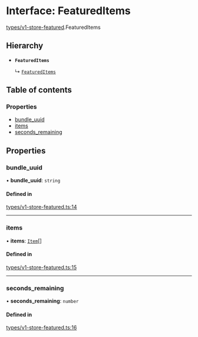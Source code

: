 # Interface: FeaturedItems

[types/v1-store-featured](../modules/types_v1_store_featured.md).FeaturedItems

## Hierarchy

- **`FeaturedItems`**

  ↳ [`FeaturedItems`](types_v2_store_featured.FeaturedItems.md)

## Table of contents

### Properties

- [bundle\_uuid](types_v1_store_featured.FeaturedItems.md#bundle_uuid)
- [items](types_v1_store_featured.FeaturedItems.md#items)
- [seconds\_remaining](types_v1_store_featured.FeaturedItems.md#seconds_remaining)

## Properties

### bundle\_uuid

• **bundle\_uuid**: `string`

#### Defined in

[types/v1-store-featured.ts:14](https://github.com/jameslinimk/unofficial-valorant-api/blob/fe67431/package/src/types/v1-store-featured.ts#L14)

___

### items

• **items**: [`Item`](types_v1_store_featured.Item.md)[]

#### Defined in

[types/v1-store-featured.ts:15](https://github.com/jameslinimk/unofficial-valorant-api/blob/fe67431/package/src/types/v1-store-featured.ts#L15)

___

### seconds\_remaining

• **seconds\_remaining**: `number`

#### Defined in

[types/v1-store-featured.ts:16](https://github.com/jameslinimk/unofficial-valorant-api/blob/fe67431/package/src/types/v1-store-featured.ts#L16)
